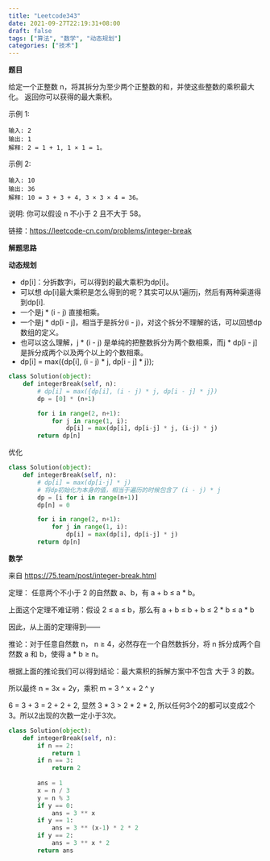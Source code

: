 ```yaml
---
title: "Leetcode343"
date: 2021-09-27T22:19:31+08:00
draft: false
tags: ["算法", "数学", "动态规划"]
categories: ["技术"]
---
```


**题目**

给定一个正整数 n，将其拆分为至少两个正整数的和，并使这些整数的乘积最大化。 返回你可以获得的最大乘积。

示例 1:
```
输入: 2
输出: 1
解释: 2 = 1 + 1, 1 × 1 = 1。
```
示例 2:
```
输入: 10
输出: 36
解释: 10 = 3 + 3 + 4, 3 × 3 × 4 = 36。
```

说明: 你可以假设 n 不小于 2 且不大于 58。

链接：https://leetcode-cn.com/problems/integer-break

**解题思路**

**动态规划**

* dp[i]：分拆数字i，可以得到的最大乘积为dp[i]。
* 可以想 dp[i]最大乘积是怎么得到的呢？其实可以从1遍历j，然后有两种渠道得到dp[i].
* 一个是j * (i - j) 直接相乘。
* 一个是j * dp[i - j]，相当于是拆分(i - j)，对这个拆分不理解的话，可以回想dp数组的定义。
* 也可以这么理解，j * (i - j) 是单纯的把整数拆分为两个数相乘，而j * dp[i - j]是拆分成两个以及两个以上的个数相乘。
* dp[i] = max({dp[i], (i - j) * j, dp[i - j] * j});

```python
class Solution(object):
    def integerBreak(self, n):
        # dp[i] = max({dp[i], (i - j) * j, dp[i - j] * j})
        dp = [0] * (n+1)

        for i in range(2, n+1):
            for j in range(1, i):
                dp[i] = max(dp[i], dp[i-j] * j, (i-j) * j)
        return dp[n]
```

优化

```python
class Solution(object):
    def integerBreak(self, n):
        # dp[i] = max(dp[i-j] * j)
        # 将dp初始化为本身的值，相当于遍历的时候包含了 (i - j) * j
        dp = [i for i in range(n+1)]
        dp[n] = 0

        for i in range(2, n+1):
            for j in range(1, i):
                dp[i] = max(dp[i], dp[i-j] * j)
        return dp[n]
```

**数学**

来自 https://75.team/post/integer-break.html

定理： 任意两个不小于 2 的自然数 a、b，有 a + b ≤ a * b。

上面这个定理不难证明：假设 2 ≤ a ≤ b，那么有 a + b ≤ b + b ≤ 2 * b ≤ a * b

因此，从上面的定理得到——

推论：对于任意自然数 n， n ≥ 4，必然存在一个自然数拆分，将 n 拆分成两个自然数 a 和 b，使得 a * b ≥ n。

根据上面的推论我们可以得到结论：最大乘积的拆解方案中不包含 大于 3 的数。

所以最终 n = 3x + 2y，乘积 m = 3 ^ x + 2 ^ y

6 = 3 + 3 = 2 + 2 + 2, 显然 3 * 3 > 2 * 2 * 2, 所以任何3个2的都可以变成2个3。所以2出现的次数一定小于3次。

```python
class Solution(object):
    def integerBreak(self, n):
        if n == 2:
            return 1
        if n == 3:
            return 2
        
        ans = 1
        x = n / 3
        y = n % 3
        if y == 0:
            ans = 3 ** x
        if y == 1:
            ans = 3 ** (x-1) * 2 * 2
        if y == 2:
            ans = 3 ** x * 2
        return ans
```